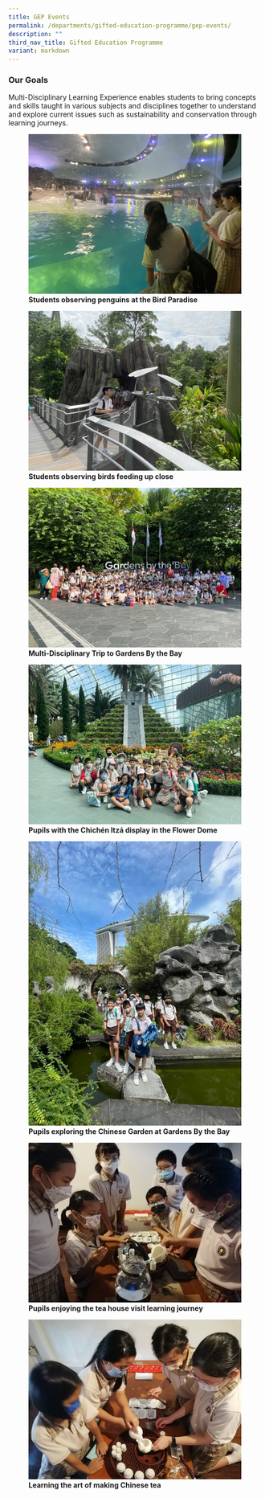 ```yaml
---
title: GEP Events
permalink: /departments/gifted-education-programme/gep-events/
description: ""
third_nav_title: Gifted Education Programme
variant: markdown
---
```

### Our Goals

Multi-Disciplinary Learning Experience enables students to bring concepts and skills taught in various subjects and disciplines together to understand and explore current issues such as sustainability and conservation through learning journeys. 

<figure>
<img src="/images/students%20observing%20penguins%20at%20the%20bird%20paradise.jpg">
<figcaption> <strong>Students observing penguins at the Bird Paradise</strong> </figcaption>
</figure>

<figure>
<img src="/images/students%20observing%20birds%20feeding%20up%20close.jpg">
<figcaption> <strong>Students observing birds feeding up close</strong> </figcaption>
</figure>

<figure>
<img src="/images/GEP%20Events%201.jpg">
<figcaption> <strong>Multi-Disciplinary Trip to Gardens By the Bay</strong> </figcaption>
</figure>

<figure>
<img src="/images/GEP%20Events%202.jpg">
<figcaption> <strong>Pupils with the Chichén Itzá display in the Flower Dome</strong> </figcaption>
</figure>


<figure>
<img src="/images/GEP%20Events%203.jpg">
<figcaption> <strong>Pupils exploring the Chinese Garden at Gardens By the Bay
</strong> </figcaption>
</figure>

<figure>
<img src="/images/GEP%20Events%204.png">
<figcaption> <strong>Pupils enjoying the tea house visit learning journey</strong> </figcaption>
</figure>

<figure>
<img src="/images/GEP%20Events%205.png">
<figcaption> <strong>Learning the art of making Chinese tea</strong> </figcaption>
</figure>